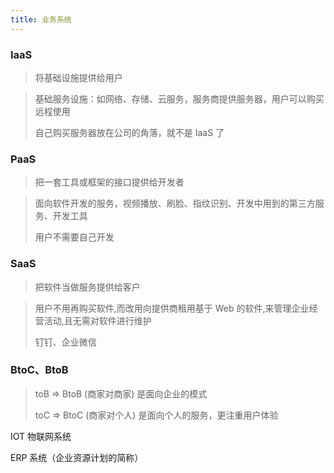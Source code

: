 ```yaml
---
title: 业务系统
---
```


### IaaS

> 将基础设施提供给用户

> 基础服务设施：如网络、存储、云服务，服务商提供服务器，用户可以购买远程使用
>
> 自己购买服务器放在公司的角落，就不是 IaaS 了

### PaaS

> 把一套工具或框架的接口提供给开发者

> 面向软件开发的服务，视频播放、刷脸、指纹识别、开发中用到的第三方服务、开发工具
>
> 用户不需要自己开发

### SaaS

> 把软件当做服务提供给客户

> 用户不用再购买软件,而改用向提供商租用基于 Web 的软件,来管理企业经营活动,且无需对软件进行维护
>
> 钉钉、企业微信

### BtoC、BtoB

> toB => BtoB (商家对商家) 是面向企业的模式
>
> toC => BtoC (商家对个人) 是面向个人的服务，更注重用户体验

IOT 物联网系统

ERP 系统（企业资源计划的简称）
